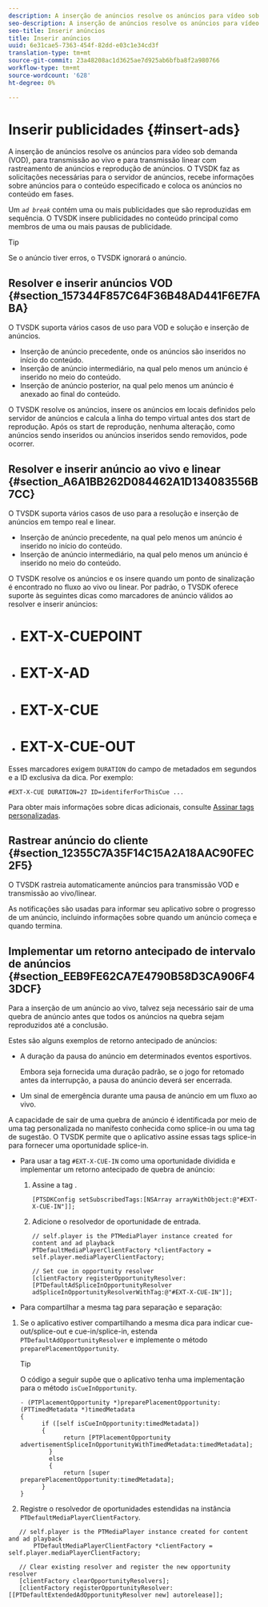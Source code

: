 ```yaml
---
description: A inserção de anúncios resolve os anúncios para vídeo sob demanda (VOD), para transmissão ao vivo e para transmissão linear com rastreamento de anúncios e reprodução de anúncios. O TVSDK faz as solicitações necessárias para o servidor de anúncios, recebe informações sobre anúncios para o conteúdo especificado e coloca os anúncios no conteúdo em fases.
seo-description: A inserção de anúncios resolve os anúncios para vídeo sob demanda (VOD), para transmissão ao vivo e para transmissão linear com rastreamento de anúncios e reprodução de anúncios. O TVSDK faz as solicitações necessárias para o servidor de anúncios, recebe informações sobre anúncios para o conteúdo especificado e coloca os anúncios no conteúdo em fases.
seo-title: Inserir anúncios
title: Inserir anúncios
uuid: 6e31cae5-7363-454f-82dd-e03c1e34cd3f
translation-type: tm+mt
source-git-commit: 23a48208ac1d3625ae7d925ab6bfba8f2a980766
workflow-type: tm+mt
source-wordcount: '628'
ht-degree: 0%

---
```



# Inserir publicidades {#insert-ads}

A inserção de anúncios resolve os anúncios para vídeo sob demanda (VOD), para transmissão ao vivo e para transmissão linear com rastreamento de anúncios e reprodução de anúncios. O TVSDK faz as solicitações necessárias para o servidor de anúncios, recebe informações sobre anúncios para o conteúdo especificado e coloca os anúncios no conteúdo em fases.

Um *`ad break`* contém uma ou mais publicidades que são reproduzidas em sequência. O TVSDK insere publicidades no conteúdo principal como membros de uma ou mais pausas de publicidade.

>[!TIP]
>
>Se o anúncio tiver erros, o TVSDK ignorará o anúncio.

## Resolver e inserir anúncios VOD {#section_157344F857C64F36B48AD441F6E7FABA}

O TVSDK suporta vários casos de uso para VOD e solução e inserção de anúncios.

* Inserção de anúncio precedente, onde os anúncios são inseridos no início do conteúdo.
* Inserção de anúncio intermediário, na qual pelo menos um anúncio é inserido no meio do conteúdo.
* Inserção de anúncio posterior, na qual pelo menos um anúncio é anexado ao final do conteúdo.

O TVSDK resolve os anúncios, insere os anúncios em locais definidos pelo servidor de anúncios e calcula a linha do tempo virtual antes dos start de reprodução. Após os start de reprodução, nenhuma alteração, como anúncios sendo inseridos ou anúncios inseridos sendo removidos, pode ocorrer.

## Resolver e inserir anúncio ao vivo e linear {#section_A6A1BB262D084462A1D134083556B7CC}

O TVSDK suporta vários casos de uso para a resolução e inserção de anúncios em tempo real e linear.

* Inserção de anúncio precedente, na qual pelo menos um anúncio é inserido no início do conteúdo.
* Inserção de anúncio intermediário, na qual pelo menos um anúncio é inserido no meio do conteúdo.

O TVSDK resolve os anúncios e os insere quando um ponto de sinalização é encontrado no fluxo ao vivo ou linear. Por padrão, o TVSDK oferece suporte às seguintes dicas como marcadores de anúncio válidos ao resolver e inserir anúncios:

* # EXT-X-CUEPOINT
* # EXT-X-AD
* # EXT-X-CUE
* # EXT-X-CUE-OUT

Esses marcadores exigem `DURATION` do campo de metadados em segundos e a ID exclusiva da dica. Por exemplo:

```
#EXT-X-CUE DURATION=27 ID=identiferForThisCue ... 
```

Para obter mais informações sobre dicas adicionais, consulte [Assinar tags personalizadas](../../tvsdk-3x-ios-prog/ios-3x-advertising/ios-3x-custom-tags-configure/ios-3x-custom-tags-subscribe.md).

## Rastrear anúncio do cliente {#section_12355C7A35F14C15A2A18AAC90FEC2F5}

O TVSDK rastreia automaticamente anúncios para transmissão VOD e transmissão ao vivo/linear.

As notificações são usadas para informar seu aplicativo sobre o progresso de um anúncio, incluindo informações sobre quando um anúncio começa e quando termina.

## Implementar um retorno antecipado de intervalo de anúncios {#section_EEB9FE62CA7E4790B58D3CA906F43DCF}

Para a inserção de um anúncio ao vivo, talvez seja necessário sair de uma quebra de anúncio antes que todos os anúncios na quebra sejam reproduzidos até a conclusão.

Estes são alguns exemplos de retorno antecipado de anúncios:

* A duração da pausa do anúncio em determinados eventos esportivos.

   Embora seja fornecida uma duração padrão, se o jogo for retomado antes da interrupção, a pausa do anúncio deverá ser encerrada.
* Um sinal de emergência durante uma pausa de anúncio em um fluxo ao vivo.

A capacidade de sair de uma quebra de anúncio é identificada por meio de uma tag personalizada no manifesto conhecida como splice-in ou uma tag de sugestão. O TVSDK permite que o aplicativo assine essas tags splice-in para fornecer uma oportunidade splice-in.

* Para usar a tag `#EXT-X-CUE-IN` como uma oportunidade dividida e implementar um retorno antecipado de quebra de anúncio:

   1. Assine a tag .

      ```
      [PTSDKConfig setSubscribedTags:[NSArray arrayWithObject:@"#EXT-X-CUE-IN"]];
      ```

   1. Adicione o resolvedor de oportunidade de entrada.

      ```
      // self.player is the PTMediaPlayer instance created for content and ad playback 
      PTDefaultMediaPlayerClientFactory *clientFactory = self.player.mediaPlayerClientFactory; 
      
      // Set cue in opportunity resolver 
      [clientFactory registerOpportunityResolver:[PTDefaultAdSpliceInOpportunityResolver adSpliceInOpportunityResolverWithTag:@"#EXT-X-CUE-IN"]];
      ```

* Para compartilhar a mesma tag para separação e separação:

1. Se o aplicativo estiver compartilhando a mesma dica para indicar cue-out/splice-out e cue-in/splice-in, estenda `PTDefaultAdOpportunityResolver` e implemente o método `preparePlacementOpportunity`.

   >[!TIP]
   >
   >O código a seguir supõe que o aplicativo tenha uma implementação para o método `isCueInOpportunity`.

   ```
   - (PTPlacementOpportunity *)preparePlacementOpportunity:(PTTimedMetadata *)timedMetadata 
   { 
         if ([self isCueInOpportunity:timedMetadata]) 
         { 
               return [PTPlacementOpportunity advertisementSpliceInOpportunityWithTimedMetadata:timedMetadata]; 
           } 
           else 
           { 
               return [super preparePlacementOpportunity:timedMetadata]; 
         } 
   }
   ```

1. Registre o resolvedor de oportunidades estendidas na instância `PTDefaultMediaPlayerClientFactory`.

```
   // self.player is the PTMediaPlayer instance created for content and ad playback 
       PTDefaultMediaPlayerClientFactory *clientFactory = self.player.mediaPlayerClientFactory; 
             
   // Clear existing resolver and register the new opportunity resolver 
   [clientFactory clearOpportunityResolvers]; 
   [clientFactory registerOpportunityResolver:[[PTDefaultExtendedAdOpportunityResolver new] autorelease]];
```
